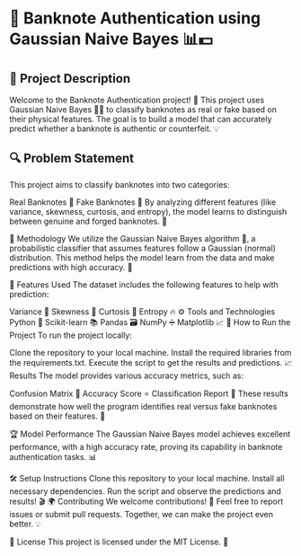 # 🏦 Banknote Authentication using Gaussian Naive Bayes 📊💵

## 📜 Project Description

Welcome to the Banknote Authentication project! 🎉 This project uses Gaussian Naive Bayes 🧑‍💻 to classify banknotes as real or fake based on their physical features. The goal is to build a model that can accurately predict whether a banknote is authentic or counterfeit. 💡

## 🔍 Problem Statement
This project aims to classify banknotes into two categories:

Real Banknotes 🏅
Fake Banknotes 💸
By analyzing different features (like variance, skewness, curtosis, and entropy), the model learns to distinguish between genuine and forged banknotes. 🧐

🧠 Methodology
We utilize the Gaussian Naive Bayes algorithm 🔮, a probabilistic classifier that assumes features follow a Gaussian (normal) distribution. This method helps the model learn from the data and make predictions with high accuracy. 🤖

🧰 Features Used
The dataset includes the following features to help with prediction:

Variance 📐
Skewness 🎯
Curtosis 🏁
Entropy 🔥
⚙️ Tools and Technologies
Python 🐍
Scikit-learn 📚
Pandas 🗃️
NumPy ➗
Matplotlib 📈
🚀 How to Run the Project
To run the project locally:

Clone the repository to your local machine.
Install the required libraries from the requirements.txt.
Execute the script to get the results and predictions.
📈 Results
The model provides various accuracy metrics, such as:

Confusion Matrix 🔢
Accuracy Score ⭐
Classification Report 📝
These results demonstrate how well the program identifies real versus fake banknotes based on their features. 🤝

🏆 Model Performance
The Gaussian Naive Bayes model achieves excellent performance, with a high accuracy rate, proving its capability in banknote authentication tasks. 📊

🛠️ Setup Instructions
Clone this repository to your local machine.
Install all necessary dependencies.
Run the script and observe the predictions and results! 🎬
🌍 Contributing
We welcome contributions! 🙌 Feel free to report issues or submit pull requests. Together, we can make the project even better. 💡

📄 License
This project is licensed under the MIT License. 📝


